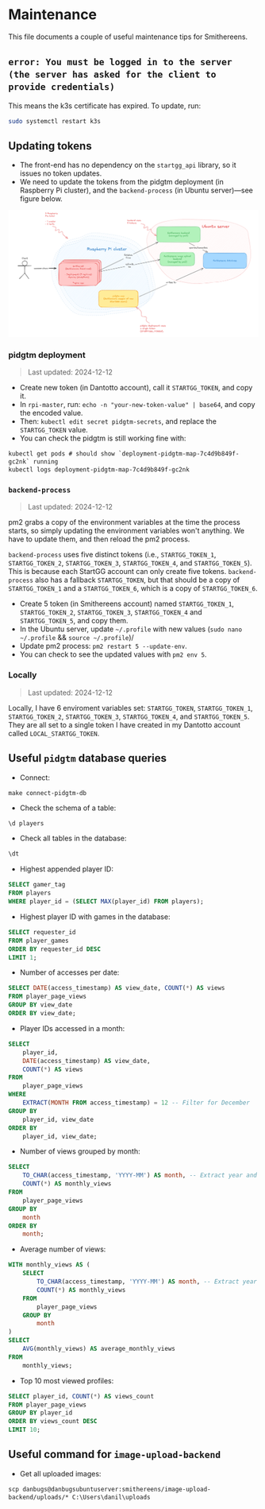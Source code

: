 # Maintenance

This file documents a couple of useful maintenance tips for Smithereens.

## `error: You must be logged in to the server (the server has asked for the client to provide credentials)`

This means the k3s certificate has expired. To update, run:

```sh
sudo systemctl restart k3s
```

## Updating tokens

- The front-end has no dependency on the `startgg_api` library, so it issues no token updates.
- We need to update the tokens from the pidgtm deployment (in Raspberry Pi cluster), and the `backend-process` (in Ubuntu server)—see figure below.

![architecture](./docs/imgs/architecture.png)

### pidgtm deployment

> Last updated: 2024-12-12

- Create new token (in Dantotto account), call it `STARTGG_TOKEN`, and copy it.
- In `rpi-master`, run: `echo -n "your-new-token-value" | base64`, and copy the encoded value.
- Then: `kubectl edit secret pidgtm-secrets`, and replace the `STARTGG_TOKEN` value.
- You can check the pidgtm is still working fine with:
```shell
kubectl get pods # should show `deployment-pidgtm-map-7c4d9b849f-gc2nk` running
kubectl logs deployment-pidgtm-map-7c4d9b849f-gc2nk
```

### `backend-process`

> Last updated: 2024-12-12

pm2 grabs a copy of the environment variables at the time the process starts, so simply updating the environment variables won't anything. We have to update them, and then reload the pm2 process.

`backend-process` uses five distinct tokens (i.e., `STARTGG_TOKEN_1`, `STARTGG_TOKEN_2`, `STARTGG_TOKEN_3`, `STARTGG_TOKEN_4`, and `STARTGG_TOKEN_5`). This is because each StartGG account can only create five tokens. `backend-process` also has a fallback `STARTGG_TOKEN`, but that should be a copy of `STARTGG_TOKEN_1` and a `STARTGG_TOKEN_6`, which is a copy of `STARTGG_TOKEN_6`.

- Create 5 token (in Smithereens account) named `STARTGG_TOKEN_1`, `STARTGG_TOKEN_2`, `STARTGG_TOKEN_3`, `STARTGG_TOKEN_4` and `STARTGG_TOKEN_5`, and copy them.
- In the Ubuntu server, update `~/.profile` with new values (`sudo nano ~/.profile` && `source ~/.profile`)/
- Update pm2 process: `pm2 restart 5 --update-env`.
- You can check to see the updated values with `pm2 env 5`.

### Locally

> Last updated: 2024-12-12

Locally, I have 6 enviroment variables set: `STARTGG_TOKEN`, `STARTGG_TOKEN_1`, `STARTGG_TOKEN_2`, `STARTGG_TOKEN_3`, `STARTGG_TOKEN_4`, and `STARTGG_TOKEN_5`. They are all set to a single token I have created in my Dantotto account called `LOCAL_STARTGG_TOKEN`.

## Useful `pidgtm` database queries

- Connect:
```shell
make connect-pidgtm-db
```

- Check the schema of a table:
```sql
\d players
```

- Check all tables in the database:
```sql
\dt
```

- Highest appended player ID:
```sql
SELECT gamer_tag
FROM players
WHERE player_id = (SELECT MAX(player_id) FROM players);
```

- Highest player ID with games in the database:
```sql
SELECT requester_id
FROM player_games
ORDER BY requester_id DESC
LIMIT 1;
```

- Number of accesses per date:
```sql
SELECT DATE(access_timestamp) AS view_date, COUNT(*) AS views
FROM player_page_views
GROUP BY view_date
ORDER BY view_date;
```
- Player IDs accessed in a month:
```sql
SELECT
    player_id,
    DATE(access_timestamp) AS view_date,
    COUNT(*) AS views
FROM
    player_page_views
WHERE
    EXTRACT(MONTH FROM access_timestamp) = 12 -- Filter for December
GROUP BY
    player_id, view_date
ORDER BY
    player_id, view_date;
```

- Number of views grouped by month:
```sql
SELECT
    TO_CHAR(access_timestamp, 'YYYY-MM') AS month, -- Extract year and month in 'YYYY-MM' format
    COUNT(*) AS monthly_views
FROM
    player_page_views
GROUP BY
    month
ORDER BY
    month;
```

- Average number of views:
```sql
WITH monthly_views AS (
    SELECT
        TO_CHAR(access_timestamp, 'YYYY-MM') AS month, -- Extract year and month
        COUNT(*) AS monthly_views
    FROM
        player_page_views
    GROUP BY
        month
)
SELECT
    AVG(monthly_views) AS average_monthly_views
FROM
    monthly_views;
```

- Top 10 most viewed profiles:
```sql
SELECT player_id, COUNT(*) AS views_count
FROM player_page_views
GROUP BY player_id
ORDER BY views_count DESC
LIMIT 10;
```

## Useful command for `image-upload-backend`

- Get all uploaded images:
```shell
scp danbugs@danbugsubuntuserver:smithereens/image-upload-backend/uploads/* C:\Users\danil\uploads
```